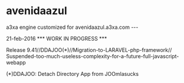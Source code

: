 # avenidaazul
a3xa engine customized for avenidaazul.a3xa.com ---

21-feb-2016 *** WORK IN PROGRESS ***

Release 9.41//DDAJOO(\*)//Migration-to-LARAVEL-php-framework//
Suspended-too-much-useless-complexity-for-a-future-full-javascript-webapp

(\*)DDAJOO: Detach Directory App from JOOmlasucks

